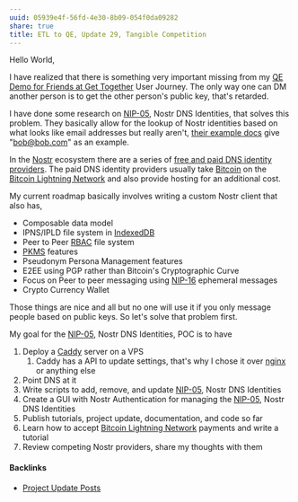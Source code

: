 ```yaml
---
uuid: 05939e4f-56fd-4e30-8b09-054f0da09282
share: true
title: ETL to QE, Update 29, Tangible Competition
---
```

Hello World,

I have realized that there is something very important missing from my [QE Demo for Friends at Get Together](../ec5b995d-f5ce-4183-ae17-11efb114aef8) User Journey. The only way one can DM another person is to get the other person's public key, that's retarded.

I have done some research on [NIP-05](../40890ebc-0879-4fab-8c1d-c9a3e583aa74), Nostr DNS Identities, that solves this problem. They basically allow for the lookup of Nostr identities based on what looks like email addresses but really aren't, [their example docs](https://github.com/nostr-protocol/nips/blob/master/05.md) give "bob@bob.com" as an example.

In the [Nostr](../78abfe73-37cb-4f3b-9e08-faad85669fb7) ecosystem there are a series of [free and paid DNS identity providers](https://nostr.how/en/guides/get-verified). The paid DNS identity providers usually take [Bitcoin](../661f0e89-294a-4700-b640-2b11b5ed1f19) on the [Bitcoin Lightning Network](../75afb5eb-509b-4f13-8c36-39e20b9153f6) and also provide hosting for an additional cost.

My current roadmap basically involves writing a custom Nostr client that also has, 

* Composable data model
* IPNS/IPLD file system in [IndexedDB](../9fea8cfd-e8fa-4324-921c-e9455862e374)
* Peer to Peer [RBAC](../c2a97a91-e9a0-4b83-9b91-acae4ec52e73) file system
* [PKMS](../ea5dd34b-8140-436d-9106-1bea26a2b5d9) features
* Pseudonym Persona Management features
* E2EE using PGP rather than Bitcoin's Cryptographic Curve
* Focus on Peer to peer messaging using [NIP-16](../6db3c7aa-27b9-4be8-b386-d7087c712e05) ephemeral messages
* Crypto Currency Wallet

Those things are nice and all but no one will use it if you only message people based on public keys. So let's solve that problem first.

My goal for the [NIP-05](../40890ebc-0879-4fab-8c1d-c9a3e583aa74), Nostr DNS Identities, POC is to have 

1. Deploy a [Caddy](../eddb09d0-9b00-4d82-abfe-2ba84c188dfa) server on a VPS
	1. Caddy has a API to update settings, that's why I chose it over [nginx](../2c37e79d-9050-4762-8cc6-42f9060bd348) or anything else
2. Point DNS at it
3. Write scripts to add, remove, and update [NIP-05](../40890ebc-0879-4fab-8c1d-c9a3e583aa74), Nostr DNS Identities
4. Create a GUI with Nostr Authentication for managing the [NIP-05](../40890ebc-0879-4fab-8c1d-c9a3e583aa74), Nostr DNS Identities
5. Publish tutorials, project update, documentation, and code so far
6. Learn how to accept [Bitcoin Lightning Network](../75afb5eb-509b-4f13-8c36-39e20b9153f6) payments and write a tutorial
7. Review competing Nostr providers, share my thoughts with them

#### Backlinks

* [Project Update Posts](/4c45797f-8d43-4277-a5c1-de8df9aa7876)